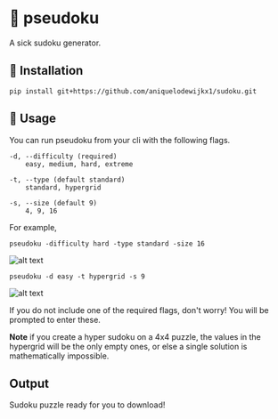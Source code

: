 # 🍙 pseudoku
A sick sudoku generator.

## 🥢 Installation
```
pip install git+https://github.com/aniquelodewijkx1/sudoku.git
```

## 🍣 Usage
 You can run pseudoku from your cli with the following flags.
    
    -d, --difficulty (required)
        easy, medium, hard, extreme

    -t, --type (default standard)
        standard, hypergrid

    -s, --size (default 9)
        4, 9, 16

For example, 
```
pseudoku -difficulty hard -type standard -size 16
```
![alt text](https://github.com/aniquelodewijkx/pseudoku/blob/main/images/regular_hard_16.jpg?raw=true)
```
pseudoku -d easy -t hypergrid -s 9
```
![alt text](https://github.com/aniquelodewijkx/pseudoku/blob/main/images/hyper_easy_9x9.jpg?raw=true)

If you do not include one of the required flags, don't worry! You will be prompted to enter these.

**Note** if you create a hyper sudoku on a 4x4 puzzle, the values in the hypergrid will be the only empty ones,
or else a single solution is mathematically impossible. 

## Output
Sudoku puzzle ready for you to download!
